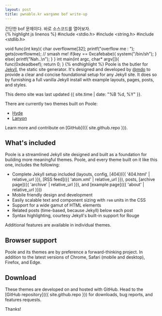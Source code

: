 ```yaml
---
layout: post
title: pwnable.kr wargame bof write-up
---
```


간단한 bof 문제이다.
바로 소스코드를 열어보자.
<br>
{% highlight js linenos %}
#include <stdio.h>
#include <string.h>
#include <stdlib.h>

void func(int key){
  char overflowme[32];
  printf("overflow me : ");
  gets(overflowme);	// smash me!
  if(key == 0xcafebabe){
    system("/bin/sh");
  }
  else{
    printf("Nah..\n");
  }
}
int main(int argc, char* argv[]){
  func(0xdeadbeef);
  return 0;
}
{% endhighlight %}
Poole is the butler for [Jekyll](http://jekyllrb.com), the static site generator. It's designed and developed by [@mdo](https://twitter.com/mdo) to provide a clear and concise foundational setup for any Jekyll site. It does so by furnishing a full vanilla Jekyll install with example layouts, pages, posts, and styles.

This demo site was last updated {{ site.time | date: "%B %d, %Y" }}.

There are currently two themes built on Poole:

* [Hyde](http://hyde.getpoole.com)
* [Lanyon](http://lanyon.getpoole.com)

Learn more and contribute on [GitHub]({{ site.github.repo }}).

## What's included

Poole is a streamlined Jekyll site designed and built as a foundation for building more meaningful themes. Poole, and every theme built on it like this one, includes the following:

* Complete Jekyll setup included (layouts, config, [404]({{ '404.html' | relative_url }}), [RSS feed]({{ 'atom.xml' | relative_url }}), posts, [archive page]({{ 'archive' | relative_url }}), and [example page]({{ 'about' | relative_url }}))
* Mobile friendly design and development
* Easily scalable text and component sizing with `rem` units in the CSS
* Support for a wide gamut of HTML elements
* Related posts (time-based, because Jekyll) below each post
* Syntax highlighting, courtesy Jekyll's built-in support for Rouge

Additional features are available in individual themes.

## Browser support

Poole and its themes are by preference a forward-thinking project. In addition to the latest versions of Chrome, Safari (mobile and desktop), Firefox, and Edge.

## Download

These themes are developed on and hosted with GitHub. Head to the [GitHub repository]({{ site.github.repo }}) for downloads, bug reports, and features requests.

Thanks!
